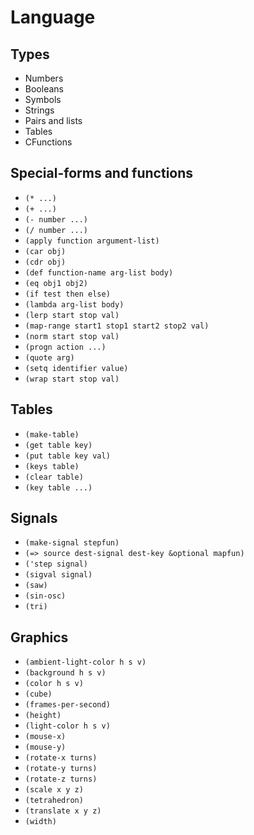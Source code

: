 Language
========

Types
-----

- Numbers
- Booleans
- Symbols
- Strings
- Pairs and lists
- Tables
- CFunctions

Special-forms and functions
---------------------------

- `(* ...)`
- `(+ ...)`
- `(- number ...)`
- `(/ number ...)`
- `(apply function argument-list)`
- `(car obj)`
- `(cdr obj)`
- `(def function-name arg-list body)`
- `(eq obj1 obj2)`
- `(if test then else)`
- `(lambda arg-list body)`
- `(lerp start stop val)`
- `(map-range start1 stop1 start2 stop2 val)`
- `(norm start stop val)`
- `(progn action ...)`
- `(quote arg)`
- `(setq identifier value)`
- `(wrap start stop val)`

Tables
------

- `(make-table)`
- `(get table key)`
- `(put table key val)`
- `(keys table)`
- `(clear table)`
- `(key table ...)`

Signals
-------

- `(make-signal stepfun)`
- `(=> source dest-signal dest-key &optional mapfun)`
- `('step signal)`
- `(sigval signal)`
- `(saw)`
- `(sin-osc)`
- `(tri)`

Graphics
--------

- `(ambient-light-color h s v)`
- `(background h s v)`
- `(color h s v)`
- `(cube)`
- `(frames-per-second)`
- `(height)`
- `(light-color h s v)`
- `(mouse-x)`
- `(mouse-y)`
- `(rotate-x turns)`
- `(rotate-y turns)`
- `(rotate-z turns)`
- `(scale x y z)`
- `(tetrahedron)`
- `(translate x y z)`
- `(width)`

